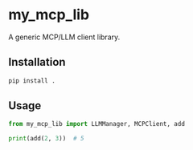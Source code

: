# my_mcp_lib

A generic MCP/LLM client library.

## Installation

```bash
pip install .
```

## Usage

```python
from my_mcp_lib import LLMManager, MCPClient, add

print(add(2, 3))  # 5
```